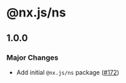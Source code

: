 # @nx.js/ns

## 1.0.0

### Major Changes

- Add initial `@nx.js/ns` package ([#172](https://github.com/TooTallNate/nx.js/pull/172))
